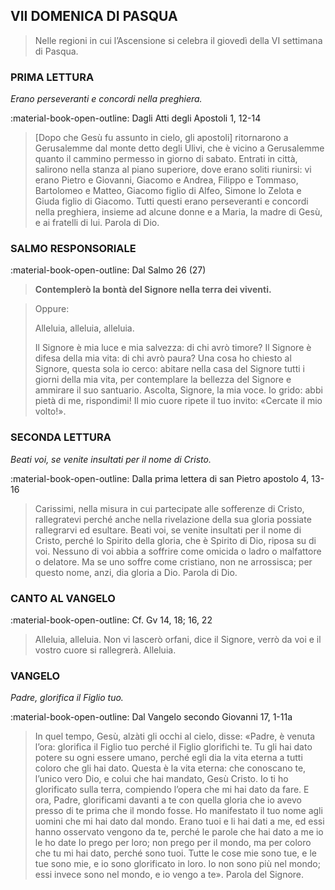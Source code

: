 ## VII DOMENICA DI PASQUA
> 
> Nelle regioni in cui l’Ascensione si celebra il giovedì della VI settimana di Pasqua.
> 
### PRIMA LETTURA
*Erano perseveranti e concordi nella preghiera.*

:material-book-open-outline: Dagli Atti degli Apostoli
1, 12-14

> [Dopo che Gesù fu assunto in cielo, gli apostoli] ritornarono a Gerusalemme dal monte detto degli Ulivi, che è vicino a Gerusalemme quanto il cammino permesso in giorno di sabato. Entrati in città, salirono nella stanza al piano superiore, dove erano soliti riunirsi: vi erano Pietro e Giovanni, Giacomo e Andrea, Filippo e Tommaso, Bartolomeo e Matteo, Giacomo figlio di Alfeo, Simone lo Zelota e Giuda figlio di Giacomo. Tutti questi erano perseveranti e concordi nella preghiera, insieme ad alcune donne e a Maria, la madre di Gesù, e ai fratelli di lui. Parola di Dio.
> 
### SALMO RESPONSORIALE
:material-book-open-outline: Dal Salmo 26 (27)

>**Contemplerò la bontà del Signore nella terra dei viventi.**

> Oppure:
> 
> Alleluia, alleluia, alleluia.
> 
> Il Signore è mia luce e mia salvezza:
> di chi avrò timore?
> Il Signore è difesa della mia vita:
> di chi avrò paura?
> Una cosa ho chiesto al Signore,
> questa sola io cerco:
> abitare nella casa del Signore
> tutti i giorni della mia vita,
> per contemplare la bellezza del Signore
> e ammirare il suo santuario.
> Ascolta, Signore, la mia voce.
> Io grido: abbi pietà di me, rispondimi!
> Il mio cuore ripete il tuo invito:
> «Cercate il mio volto!».
> 
### SECONDA LETTURA
*Beati voi, se venite insultati per il nome di Cristo.*

:material-book-open-outline: Dalla prima lettera di san Pietro apostolo
4, 13-16

> Carissimi, nella misura in cui partecipate alle sofferenze di Cristo, rallegratevi perché anche nella rivelazione della sua gloria possiate rallegrarvi ed esultare. Beati voi, se venite insultati per il nome di Cristo, perché lo Spirito della gloria, che è Spirito di Dio, riposa su di voi. Nessuno di voi abbia a soffrire come omicida o ladro o malfattore o delatore. Ma se uno soffre come cristiano, non ne arrossisca; per questo nome, anzi, dia gloria a Dio. Parola di Dio.
> 
### CANTO AL VANGELO
:material-book-open-outline: Cf. Gv 14, 18; 16, 22

> Alleluia, alleluia.
> Non vi lascerò orfani, dice il Signore,
> verrò da voi e il vostro cuore si rallegrerà.
> Alleluia.
> 
### VANGELO
*Padre, glorifica il Figlio tuo.*

:material-book-open-outline: Dal Vangelo secondo Giovanni
17, 1-11a

> In quel tempo, Gesù, alzàti gli occhi al cielo, disse: «Padre, è venuta l’ora: glorifica il Figlio tuo perché il Figlio glorifichi te. Tu gli hai dato potere su ogni essere umano, perché egli dia la vita eterna a tutti coloro che gli hai dato. Questa è la vita eterna: che conoscano te, l’unico vero Dio, e colui che hai mandato, Gesù Cristo. Io ti ho glorificato sulla terra, compiendo l’opera che mi hai dato da fare. E ora, Padre, glorificami davanti a te con quella gloria che io avevo presso di te prima che il mondo fosse. Ho manifestato il tuo nome agli uomini che mi hai dato dal mondo. Erano tuoi e li hai dati a me, ed essi hanno osservato vengono da te, perché le parole che hai dato a me io le ho date Io prego per loro; non prego per il mondo, ma per coloro che tu mi hai dato, perché sono tuoi. Tutte le cose mie sono tue, e le tue sono mie, e io sono glorificato in loro. Io non sono più nel mondo; essi invece sono nel mondo, e io vengo a te». Parola del Signore.